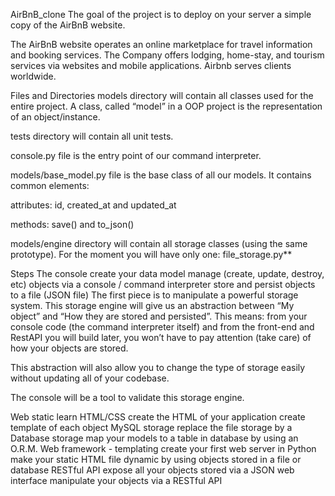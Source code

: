 AirBnB_clone 
The goal of the project is to deploy on your server a simple copy of the AirBnB website.

The AirBnB website operates an online marketplace for travel information and booking services. The Company offers lodging, home-stay, and tourism services via websites and mobile applications. Airbnb serves clients worldwide.

Files and Directories
models directory will contain all classes used for the entire project. A class, called “model” in a OOP project is the representation of an object/instance.

tests directory will contain all unit tests.

console.py file is the entry point of our command interpreter.

models/base_model.py file is the base class of all our models. It contains common elements:

attributes: id, created_at and updated_at

methods: save() and to_json()

models/engine directory will contain all storage classes (using the same prototype). For the moment you will have only one: file_storage.py**

Steps 
The console
create your data model
manage (create, update, destroy, etc) objects via a console / command interpreter
store and persist objects to a file (JSON file)
The first piece is to manipulate a powerful storage system. This storage engine will give us an abstraction between “My object” and “How they are stored and persisted”. This means: from your console code (the command interpreter itself) and from the front-end and RestAPI you will build later, you won’t have to pay attention (take care) of how your objects are stored.

This abstraction will also allow you to change the type of storage easily without updating all of your codebase.

The console will be a tool to validate this storage engine.

Web static 
learn HTML/CSS
create the HTML of your application
create template of each object
MySQL storage
replace the file storage by a Database storage
map your models to a table in database by using an O.R.M.
Web framework - templating
create your first web server in Python
make your static HTML file dynamic by using objects stored in a file or database
RESTful API 
expose all your objects stored via a JSON web interface
manipulate your objects via a RESTful API
